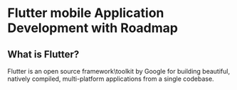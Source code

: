 # Flutter mobile Application Development with Roadmap

## What is Flutter?
Flutter is an open source framework\toolkit by Google for building beautiful, natively compiled, multi-platform applications from a single codebase.